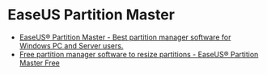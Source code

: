 # EaseUS Partition Master

- [EaseUS® Partition Master - Best partition manager software for Windows PC and Server users.](https://www.easeus.com/partition-manager/)
- [Free partition manager software to resize partitions - EaseUS® Partition Master Free](https://www.easeus.com/partition-manager/epm-free.html)
